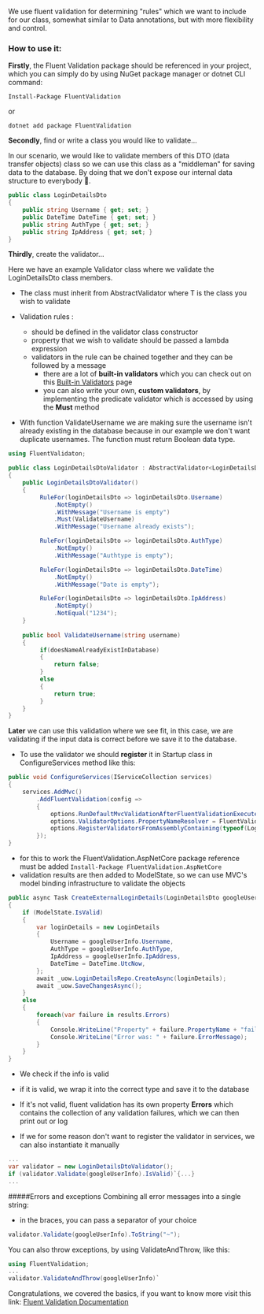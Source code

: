 ﻿We use fluent validation for determining "rules" which we want to include for our class, somewhat similar to Data annotations, but with more flexibility and control.



### How to use it:

**Firstly**, the Fluent Validation package should be referenced in your project, which you can simply do by using NuGet package manager or dotnet CLI command: 

`Install-Package FluentValidation`

or

`dotnet add package FluentValidation`



**Secondly**, find or write a class you would like to validate...

In our scenario, we would like to validate members of this DTO (data transfer objects) class so we can use this class as a "middleman" for saving data to the database. By doing that we don't expose our internal data structure to everybody 🙊.

```c#
public class LoginDetailsDto
{
    public string Username { get; set; }
    public DateTime DateTime { get; set; }
    public string AuthType { get; set; }
    public string IpAddress { get; set; }
}
```



**Thirdly**, create the validator...

Here we have an example Validator class where we validate the LoginDetailsDto class members. 

- The class must inherit from AbstractValidator <T> where T is the class you wish to validate
- Validation rules :
  - should be defined in the validator class constructor
  - property that we wish to validate should be passed a lambda expression
  - validators in the rule can be chained together and they can be followed by a message
    - there are a lot of **built-in validators** which you can check out on this [Built-in Validators](https://docs.fluentvalidation.net/en/latest/built-in-validators.html) page
    - you can also write your own, **custom validators**, by implementing the predicate validator which is accessed by using the **Must** method

- With function ValidateUsername we are making sure the username isn't already existing in the database because in our example we don't want duplicate usernames. The function must return Boolean data type.

```c#
using FluentValidaton;

public class LoginDetailsDtoValidator : AbstractValidator<LoginDetailsDto>
{
    public LoginDetailsDtoValidator()
    {
         RuleFor(loginDetailsDto => loginDetailsDto.Username)
             .NotEmpty()
             .WithMessage("Username is empty")
             .Must(ValidateUsername)
             .WithMessage("Username already exists");

         RuleFor(loginDetailsDto => loginDetailsDto.AuthType)
             .NotEmpty()
             .WithMessage("Authtype is empty");

         RuleFor(loginDetailsDto => loginDetailsDto.DateTime)
             .NotEmpty()
             .WithMessage("Date is empty");

         RuleFor(loginDetailsDto => loginDetailsDto.IpAddress)
             .NotEmpty()
             .NotEqual("1234");
    }
    
    public bool ValidateUsername(string username)
    {
         if(doesNameAlreadyExistInDatabase)
         {
             return false;
         }
         else
         {
             return true; 
         }
    }
}
```



**Later** we can use this validation where we see fit, in this case, we are validating if the input data is correct before we save it to the database. 

- To use the validator we should **register** it in Startup class in ConfigureServices method like this:
```c#
public void ConfigureServices(IServiceCollection services)
{
    services.AddMvc()
        .AddFluentValidation(config =>
        {
            options.RunDefaultMvcValidationAfterFluentValidationExecutes = false;
            options.ValidatorOptions.PropertyNameResolver = FluentValidationResolvers.CamelCasePropertyNameResolver;
            options.RegisterValidatorsFromAssemblyContaining(typeof(LoginDetailsDtoValidator));
        });
}
```
  - for this to work the FluentValidation.AspNetCore package reference must be added
    `Install-Package FluentValidation.AspNetCore`
  - validation results are then added to ModelState, so we can use MVC's model binding infrastructure to validate the objects

```c#
public async Task CreateExternalLoginDetails(LoginDetailsDto googleUserInfo)
{
    if (ModelState.IsValid)
    {
        var loginDetails = new LoginDetails
        {
            Username = googleUserInfo.Username,
            AuthType = googleUserInfo.AuthType,
            IpAddress = googleUserInfo.IpAddress,
            DateTime = DateTime.UtcNow,
        };
        await _uow.LoginDetailsRepo.CreateAsync(loginDetails);
        await _uow.SaveChangesAsync();
    }
    else
    {
        foreach(var failure in results.Errors)
        {
            Console.WriteLine("Property" + failure.PropertyName + "failed validation.");
            Console.WriteLine("Error was: " + failure.ErrorMessage);
        }       
    }
}
```
- We check if the info is valid
- if it is valid, we wrap it into the correct type and save it to the database
- If it's not valid, fluent validation has its own property **Errors** which contains the collection of any validation failures, which we can then print out or log

- If we for some reason don't want to register the validator in services, we can also instantiate it manually
```c#
...
var validator = new LoginDetailsDtoValidator();
if (validator.Validate(googleUserInfo).IsValid)`{...}
...
```

#####Errors and exceptions
Combining all error messages into a single string:

- in the braces, you can pass a separator of your choice

```c#
validator.Validate(googleUserInfo).ToString("~");
```



You can also throw exceptions, by using ValidateAndThrow, like this:

```c#
using FluentValidation;
...
validator.ValidateAndThrow(googleUserInfo)`
```



Congratulations, we covered the basics, if you want to know more visit this link: [Fluent Validation Documentation](https://docs.fluentvalidation.net/)